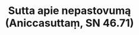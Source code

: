 ---
layout: page
title: 'Sutta apie nepastovumą (Aniccasuttaṃ, SN 46.71)'
category: susijusios suttos
index: Nepastovumas
sortIndex: 46071
tags: Nepastovumas
suttacentral: sn46.71
---